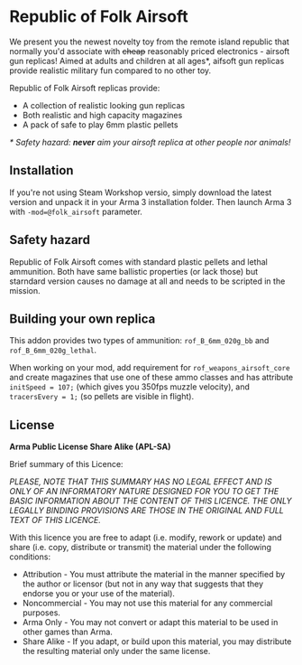 Republic of Folk Airsoft
===============================================================================

We present you the newest novelty toy from the remote island republic that normally you'd associate with ~~cheap~~ reasonably priced electronics - airsoft gun replicas! Aimed at adults and children at all ages*, aifsoft gun replicas provide realistic military fun compared to no other toy.

Republic of Folk Airsoft replicas provide:

* A collection of realistic looking gun replicas
* Both realistic and high capacity magazines
* A pack of safe to play 6mm plastic pellets 

_* Safety hazard: __never__ aim your airsoft replica at other people nor animals!_


## Installation

If you're not using Steam Workshop versio, simply download the latest version and unpack it in your Arma 3 installation folder. Then launch Arma 3 with `-mod=@folk_airsoft` parameter.


## Safety hazard

Republic of Folk Airsoft comes with standard plastic pellets and lethal ammunition. Both have same ballistic properties (or lack those) but starndard version causes no damage at all and needs to be scripted in the mission.


## Building your own replica

This addon provides two types of ammunition: `rof_B_6mm_020g_bb` and `rof_B_6mm_020g_lethal`.

When working on your mod, add requirement for `rof_weapons_airsoft_core` and create magazines that use one of these ammo classes and has attribute `initSpeed = 107;` (which gives you 350fps muzzle velocity), and `tracersEvery = 1;` (so pellets are visible in flight).


## License

**Arma Public License Share Alike (APL-SA)**

Brief summary of this Licence:

*PLEASE, NOTE THAT THIS SUMMARY HAS NO LEGAL EFFECT AND IS ONLY OF AN INFORMATORY NATURE DESIGNED FOR YOU TO GET THE BASIC INFORMATION ABOUT THE CONTENT OF THIS LICENCE. THE ONLY LEGALLY BINDING PROVISIONS ARE THOSE IN THE ORIGINAL AND FULL TEXT OF THIS LICENCE.*

With this licence you are free to adapt (i.e. modify, rework or update) and share (i.e. copy, distribute or transmit) the material under the following conditions:

* Attribution - You must attribute the material in the manner specified by the author or licensor (but not in any way that suggests that they endorse you or your use of the material).
* Noncommercial - You may not use this material for any commercial purposes.
* Arma Only - You may not convert or adapt this material to be used in other games than Arma.
* Share Alike - If you adapt, or build upon this material, you may distribute the resulting material only under the same license.
